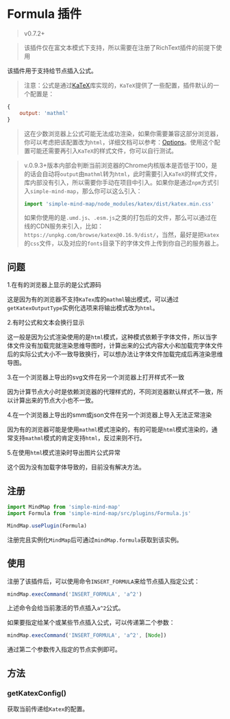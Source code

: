 # Formula 插件

> v0.7.2+

> 该插件仅在富文本模式下支持，所以需要在注册了RichText插件的前提下使用

该插件用于支持给节点插入公式。

> 注意：公式是通过[KaTeX](https://github.com/KaTeX/KaTeX)库实现的，`KaTeX`提供了一些配置，插件默认的一个配置是：

```js
{
    output: 'mathml'
}
```

> 这在少数浏览器上公式可能无法成功渲染，如果你需要兼容这部分浏览器，你可以考虑把该配置改为`html`，详细文档可以参考：[Options](https://katex.org/docs/options)。使用这个配置可能还需要再引入`KaTeX`的样式文件，你可以自行测试。

> v.0.9.3+版本内部会判断当前浏览器的Chrome内核版本是否低于100，是的话会自动将`output`由`mathml`转为`html`，此时需要引入`KaTeX`的样式文件，库内部没有引入，所以需要你手动在项目中引入。如果你是通过`npm`方式引入`simple-mind-map`，那么你可以这么引入：
>
> ```js
> import 'simple-mind-map/node_modules/katex/dist/katex.min.css'
> ```
> 如果你使用的是`.umd.js`、`.esm.js`之类的打包后的文件，那么可以通过在线的CDN服务来引入，比如：`https://unpkg.com/browse/katex@0.16.9/dist/`，当然，最好是把`katex`的`css`文件，以及对应的`fonts`目录下的字体文件上传到你自己的服务器上。

## 问题

1.在有的浏览器上显示的是公式源码

这是因为有的浏览器不支持`KaTex`库的`mathml`输出模式，可以通过`getKatexOutputType`实例化选项来将输出模式改为`html`。

2.有时公式和文本会换行显示

这一般是因为公式渲染使用的是`html`模式，这种模式依赖于字体文件，所以当字体文件没有加载完就渲染思维导图时，计算出来的公式内容大小和加载完字体文件后的实际公式大小不一致导致换行，可以想办法让字体文件加载完成后再渲染思维导图。

3.在一个浏览器上导出的svg文件在另一个浏览器上打开样式不一致

因为计算节点大小时是依赖浏览器的代理样式的，不同浏览器默认样式不一致，所以计算出来的节点大小也不一致。

4.在一个浏览器上导出的smm或json文件在另一个浏览器上导入无法正常渲染

因为有的浏览器可能是使用`mathml`模式渲染的，有的可能是`html`模式渲染的，通常支持`mathml`模式的肯定支持`html`，反过来则不行。

5.在使用`html`模式渲染时导出图片公式异常

这个因为没有加载字体导致的，目前没有解决方法。

## 注册

```js
import MindMap from 'simple-mind-map'
import Formula from 'simple-mind-map/src/plugins/Formula.js'

MindMap.usePlugin(Formula)
```

注册完且实例化`MindMap`后可通过`mindMap.formula`获取到该实例。

## 使用

注册了该插件后，可以使用命令`INSERT_FORMULA`来给节点插入指定公式：

```js
mindMap.execCommand('INSERT_FORMULA', 'a^2')
```

上述命令会给当前激活的节点插入`a^2`公式。

如果要指定给某个或某些节点插入公式，可以传递第二个参数：

```js
mindMap.execCommand('INSERT_FORMULA', 'a^2', [Node])
```

通过第二个参数传入指定的节点实例即可。

## 方法

### getKatexConfig()

获取当前传递给`Katex`的配置。